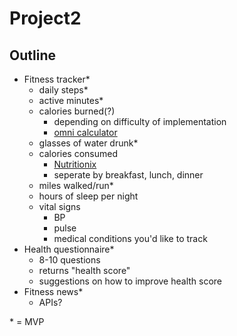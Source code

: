 # Project2

## Outline
- Fitness tracker*
  - daily steps*
  - active minutes*
  - calories burned(?)
    - depending on difficulty of implementation
    - [omni calculator](https://www.omnicalculator.com/health/calorie)
  - glasses of water drunk*
  - calories consumed
    - [Nutritionix](https://www.nutritionix.com/business/api)
    - seperate by breakfast, lunch, dinner
  - miles walked/run*
  - hours of sleep per night
  - vital signs
    - BP
    - pulse
    - medical conditions you'd like to track
- Health questionnaire*
  - 8-10 questions
  - returns "health score"
  - suggestions on how to improve health score
- Fitness news*
  - APIs?
    
\* = MVP
  
